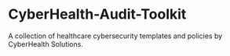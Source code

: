 # CyberHealth-Audit-Toolkit
A collection of healthcare cybersecurity templates and policies by CyberHealth Solutions.
